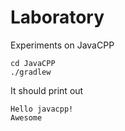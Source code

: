 # Laboratory

Experiments on JavaCPP

```
cd JavaCPP
./gradlew
```


It should print out
```
Hello javacpp!
Awesome
```